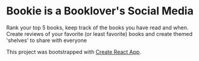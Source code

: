 # Bookie is a Booklover's Social Media

Rank your top 5 books, keep track of the books you have read and when. Create reviews of your favorite (or least favorite) books and create themed 'shelves' to share with everyone

This project was bootstrapped with [Create React App](https://github.com/facebook/create-react-app).
